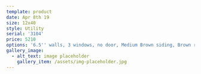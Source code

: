 ```yaml
---
template: product
date: Apr 8th 19
size: 12x40
style: Utility
serial: '3104'
price: 5210
options: '6.5'' walls, 3 windows, no door, Medium Brown siding, Brown roof'
gallery_image:
  - alt_text: image placeholder
    gallery_item: /assets/img-placeholder.jpg
---
```


